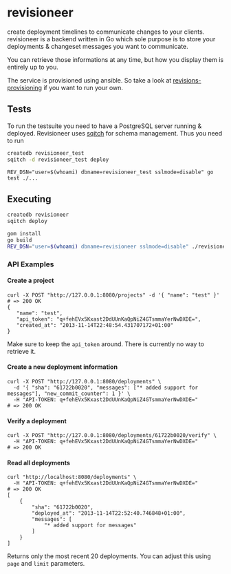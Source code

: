 # revisioneer

create deployment timelines to communicate changes to your clients.
revisioneer is a backend written in Go which sole purpose is to store your
deployments & changeset messages you want to communicate.

You can retrieve those informations at any time, but how you display them
is entirely up to you.

The service is provisioned using ansible. So take a look at [revisions-provisioning](https://github.com/nicolai86/revisions-provisioning) if you want to run your own.

## Tests

To run the testsuite you need to have a PostgreSQL server running & deployed. Revisioneer uses [sqitch][1] for schema management. Thus you need to run

``` bash
createdb revisioneer_test
sqitch -d revisioneer_test deploy
```

```
REV_DSN="user=$(whoami) dbname=revisioneer_test sslmode=disable" go test ./...
```

## Executing

``` bash
createdb revisioneer
sqitch deploy

gom install
go build
REV_DSN="user=$(whoami) dbname=revisioneer sslmode=disable" ./revisioneer
```

### API Examples

#### Create a project

    curl -X POST "http://127.0.0.1:8080/projects" -d '{ "name": "test" }'
    # => 200 OK
    {
       "name": "test",
       "api_token": "q+fehEVx5Kxast2DdUUnKaQpNiZ4GTsmmaYerNwDXDE=",
       "created_at": "2013-11-14T22:48:54.431707172+01:00"
    }

Make sure to keep the `api_token` around. There is currently no way to retrieve it.

#### Create a new deployment information

    curl -X POST "http://127.0.0.1:8080/deployments" \
      -d '{ "sha": "61722b0020", "messages": ["* added support for messages"], "new_commit_counter": 1 }' \
      -H "API-TOKEN: q+fehEVx5Kxast2DdUUnKaQpNiZ4GTsmmaYerNwDXDE="
    # => 200 OK

#### Verify a deployment

    curl -X POST "http://127.0.0.1:8080/deployments/61722b0020/verify" \
      -H "API-TOKEN: q+fehEVx5Kxast2DdUUnKaQpNiZ4GTsmmaYerNwDXDE="
    # => 200 OK

#### Read all deployments

    curl "http://localhost:8080/deployments" \
      -H "API-TOKEN: q+fehEVx5Kxast2DdUUnKaQpNiZ4GTsmmaYerNwDXDE="
    # => 200 OK
    [
        {
            "sha": "61722b0020",
            "deployed_at": "2013-11-14T22:52:40.746848+01:00",
            "messages": [
                "* added support for messages"
            ]
        }
    ]

Returns only the most recent 20 deployments. You can adjust this using `page` and `limit` parameters.

[1]:https://github.com/theory/sqitch
